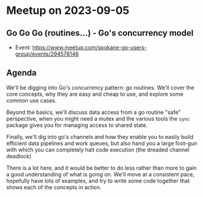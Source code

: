 # Meetup on 2023-09-05

## Go Go Go (routines...) - Go's concurrency model

* Event: https://www.meetup.com/spokane-go-users-group/events/294578146

## Agenda

We'll be digging into Go's concurrency pattern: go routines. We'll cover the core concepts, why they are easy and cheap to use, and explore some common use cases.

Beyond the basics, we'll discuss data access from a go routine "safe" perspective, when you might need a mutex and the various tools the `sync` package gives you for managing access to shared state.

Finally, we'll dig into go's channels and how they enable you to easily build efficient data pipelines and work queues, but also hand you a large foot-gun with which you can completely halt code execution (the dreaded channel deadlock)

There is a lot here, and it would be better to do less rather than more to gain a good understanding of what is going on. We'll move at a consistent pace, hopefully have lots of examples, and try to write some code together that shows each of the concepts in action.
